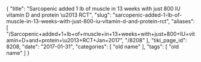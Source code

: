 {
    "title": "Sarcopenic added 1 lb of muscle in 13 weeks with just 800 IU vitamin D and protein \u2013 RCT",
    "slug": "sarcopenic-added-1-lb-of-muscle-in-13-weeks-with-just-800-iu-vitamin-d-and-protein-rct",
    "aliases": [
        "/Sarcopenic+added+1+lb+of+muscle+in+13+weeks+with+just+800+IU+vitamin+D+and+protein+\u2013+RCT+Jan+2017",
        "/8208"
    ],
    "tiki_page_id": 8208,
    "date": "2017-01-31",
    "categories": [
        "old name"
    ],
    "tags": [
        "old name"
    ]
}